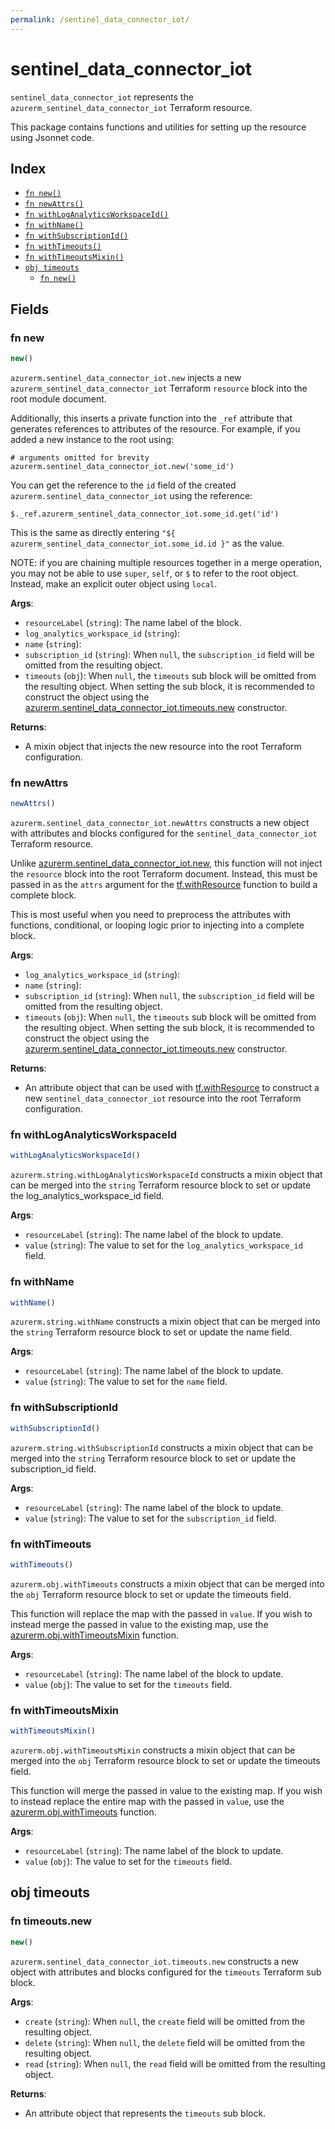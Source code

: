 ```yaml
---
permalink: /sentinel_data_connector_iot/
---
```


# sentinel_data_connector_iot

`sentinel_data_connector_iot` represents the `azurerm_sentinel_data_connector_iot` Terraform resource.



This package contains functions and utilities for setting up the resource using Jsonnet code.


## Index

* [`fn new()`](#fn-new)
* [`fn newAttrs()`](#fn-newattrs)
* [`fn withLogAnalyticsWorkspaceId()`](#fn-withloganalyticsworkspaceid)
* [`fn withName()`](#fn-withname)
* [`fn withSubscriptionId()`](#fn-withsubscriptionid)
* [`fn withTimeouts()`](#fn-withtimeouts)
* [`fn withTimeoutsMixin()`](#fn-withtimeoutsmixin)
* [`obj timeouts`](#obj-timeouts)
  * [`fn new()`](#fn-timeoutsnew)

## Fields

### fn new

```ts
new()
```


`azurerm.sentinel_data_connector_iot.new` injects a new `azurerm_sentinel_data_connector_iot` Terraform `resource`
block into the root module document.

Additionally, this inserts a private function into the `_ref` attribute that generates references to attributes of the
resource. For example, if you added a new instance to the root using:

    # arguments omitted for brevity
    azurerm.sentinel_data_connector_iot.new('some_id')

You can get the reference to the `id` field of the created `azurerm.sentinel_data_connector_iot` using the reference:

    $._ref.azurerm_sentinel_data_connector_iot.some_id.get('id')

This is the same as directly entering `"${ azurerm_sentinel_data_connector_iot.some_id.id }"` as the value.

NOTE: if you are chaining multiple resources together in a merge operation, you may not be able to use `super`, `self`,
or `$` to refer to the root object. Instead, make an explicit outer object using `local`.

**Args**:
  - `resourceLabel` (`string`): The name label of the block.
  - `log_analytics_workspace_id` (`string`): 
  - `name` (`string`): 
  - `subscription_id` (`string`):  When `null`, the `subscription_id` field will be omitted from the resulting object.
  - `timeouts` (`obj`):  When `null`, the `timeouts` sub block will be omitted from the resulting object. When setting the sub block, it is recommended to construct the object using the [azurerm.sentinel_data_connector_iot.timeouts.new](#fn-sentineldataconnectoriottimeoutsnew) constructor.

**Returns**:
- A mixin object that injects the new resource into the root Terraform configuration.


### fn newAttrs

```ts
newAttrs()
```


`azurerm.sentinel_data_connector_iot.newAttrs` constructs a new object with attributes and blocks configured for the `sentinel_data_connector_iot`
Terraform resource.

Unlike [azurerm.sentinel_data_connector_iot.new](#fn-sentineldataconnectoriotnew), this function will not inject the `resource`
block into the root Terraform document. Instead, this must be passed in as the `attrs` argument for the
[tf.withResource](https://github.com/tf-libsonnet/core/tree/main/docs#fn-withresource) function to build a complete block.

This is most useful when you need to preprocess the attributes with functions, conditional, or looping logic prior to
injecting into a complete block.

**Args**:
  - `log_analytics_workspace_id` (`string`): 
  - `name` (`string`): 
  - `subscription_id` (`string`):  When `null`, the `subscription_id` field will be omitted from the resulting object.
  - `timeouts` (`obj`):  When `null`, the `timeouts` sub block will be omitted from the resulting object. When setting the sub block, it is recommended to construct the object using the [azurerm.sentinel_data_connector_iot.timeouts.new](#fn-sentineldataconnectoriottimeoutsnew) constructor.

**Returns**:
  - An attribute object that can be used with [tf.withResource](https://github.com/tf-libsonnet/core/tree/main/docs#fn-withresource) to construct a new `sentinel_data_connector_iot` resource into the root Terraform configuration.


### fn withLogAnalyticsWorkspaceId

```ts
withLogAnalyticsWorkspaceId()
```

`azurerm.string.withLogAnalyticsWorkspaceId` constructs a mixin object that can be merged into the `string`
Terraform resource block to set or update the log_analytics_workspace_id field.



**Args**:
  - `resourceLabel` (`string`): The name label of the block to update.
  - `value` (`string`): The value to set for the `log_analytics_workspace_id` field.


### fn withName

```ts
withName()
```

`azurerm.string.withName` constructs a mixin object that can be merged into the `string`
Terraform resource block to set or update the name field.



**Args**:
  - `resourceLabel` (`string`): The name label of the block to update.
  - `value` (`string`): The value to set for the `name` field.


### fn withSubscriptionId

```ts
withSubscriptionId()
```

`azurerm.string.withSubscriptionId` constructs a mixin object that can be merged into the `string`
Terraform resource block to set or update the subscription_id field.



**Args**:
  - `resourceLabel` (`string`): The name label of the block to update.
  - `value` (`string`): The value to set for the `subscription_id` field.


### fn withTimeouts

```ts
withTimeouts()
```

`azurerm.obj.withTimeouts` constructs a mixin object that can be merged into the `obj`
Terraform resource block to set or update the timeouts field.

This function will replace the map with the passed in `value`. If you wish to instead merge the
passed in value to the existing map, use the [azurerm.obj.withTimeoutsMixin](TODO) function.

**Args**:
  - `resourceLabel` (`string`): The name label of the block to update.
  - `value` (`obj`): The value to set for the `timeouts` field.


### fn withTimeoutsMixin

```ts
withTimeoutsMixin()
```

`azurerm.obj.withTimeoutsMixin` constructs a mixin object that can be merged into the `obj`
Terraform resource block to set or update the timeouts field.

This function will merge the passed in value to the existing map. If you wish
to instead replace the entire map with the passed in `value`, use the [azurerm.obj.withTimeouts](TODO)
function.


**Args**:
  - `resourceLabel` (`string`): The name label of the block to update.
  - `value` (`obj`): The value to set for the `timeouts` field.


## obj timeouts



### fn timeouts.new

```ts
new()
```


`azurerm.sentinel_data_connector_iot.timeouts.new` constructs a new object with attributes and blocks configured for the `timeouts`
Terraform sub block.



**Args**:
  - `create` (`string`):  When `null`, the `create` field will be omitted from the resulting object.
  - `delete` (`string`):  When `null`, the `delete` field will be omitted from the resulting object.
  - `read` (`string`):  When `null`, the `read` field will be omitted from the resulting object.

**Returns**:
  - An attribute object that represents the `timeouts` sub block.
